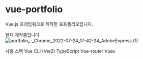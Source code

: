 # vue-portfolio
Vue.js 프레임워크로 제작한 포트폴리오입니다.

현재 제작중입니다
![portfolio_-_Chrome_2022-07-24_17-42-24_AdobeExpress (1)](https://user-images.githubusercontent.com/23289744/180640133-af368e15-e1a2-4790-9f30-8fba49dc21c6.gif)

<p>
사용 스택
Vue CLI (Ver2)
TypeScript
Vue-router
Vuex
</p>
